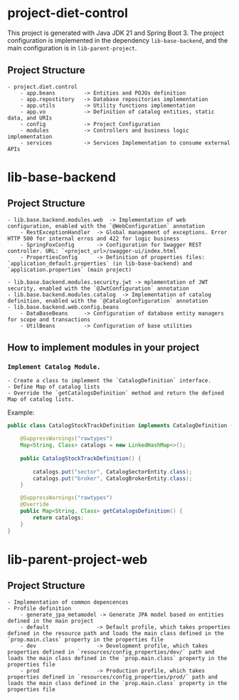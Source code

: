 # project-diet-control
This project is generated with Java JDK 21 and Spring Boot 3. The project configuration is implemented in the dependency `lib-base-backend`, and the main configuration is in `lib-parent-project`.

## Project Structure
	- project.diet.control
		- app.beans         -> Entities and POJOs definition
		- app.repostitory   -> Database repositories implementation
		- app.utils         -> Utility functions implementation
		- app.vo            -> Definition of catalog entities, static data, and URIs
		- config            -> Project Configuration
		- modules           -> Controllers and business logic implementation
		- services          -> Services Implementation to consume external APIs

# lib-base-backend

## Project Structure
	- lib.base.backend.modules.web	-> Implementation of web configuration, enabled with the `@WebConfiguration` annotation
		- RestExceptionHandler	-> Global management of exceptions. Error HTTP 500 for internal erros and 422 for logic business
		- SpringFoxConfig 		-> Configuration for Swagger REST controller. URL: `<project_url>/swagger-ui/index.html`
		- PropertiesConfig		-> Definition of properties files: `application_default.properties` (in lib-base-backend) and `application.properties` (main project)
	
	- lib.base.backend.modules.security.jwt -> mplementation of JWT security, enabled with the `@JwtConfiguration` annotation
	- lib.base.backend.modules.catalog	-> Implementation of catalog definition, enabled with the `@CatalogConfiguration` annotation
	- lib.base.backend.web.config.beans
		- DataBaseBeans		-> Configuration of database entity managers for scope and transactions
		- UtilBeans			-> Configuration of base utilities

## How to implement modules in your project

### `Implement Catalog Module.`
	- Create a class to implement the `CatalogDefinition` interface.
	- Define Map of catalog lists
	- Override the `getCatalogsDefinition` method and return the defined Map of catalog lists.
	
Example: 

```java
public class CatalogStockTrackDefinition implements CatalogDefinition {

	@SuppressWarnings("rawtypes")
	Map<String, Class> catalogs = new LinkedHashMap<>();
	
	public CatalogStockTrackDefinition() {
		
		catalogs.put("sector", CatalogSectorEntity.class);
		catalogs.put("broker", CatalogBrokerEntity.class);
	}

	@SuppressWarnings("rawtypes")
	@Override
	public Map<String, Class> getCatalogsDefinition() {
		return catalogs;
	}
}
```

# lib-parent-project-web

## Project Structure
	- Implementation of common depencences
	- Profile definition
		- generate_jpa_metamodel -> Generate JPA model based on entities defined in the main project
		- default               -> Default profile, which takes properties defined in the resource path and loads the main class defined in the `prop.main.class` property in the properties file
		- dev                   -> Development profile, which takes properties defined in `resources/config_properties/dev/` path and loads the main class defined in the `prop.main.class` property in the properties file
		- prod                  -> Production profile, which takes properties defined in `resources/config_properties/prod/` path and loads the main class defined in the `prop.main.class` property in the properties file